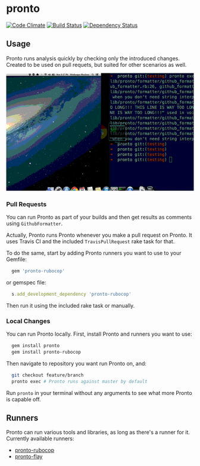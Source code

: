 # pronto

[![Code Climate](https://codeclimate.com/github/mmozuras/pronto.png)](https://codeclimate.com/github/mmozuras/pronto)
[![Build Status](https://secure.travis-ci.org/mmozuras/pronto.png)](http://travis-ci.org/mmozuras/pronto)
[![Dependency Status](https://gemnasium.com/mmozuras/pronto.png)](https://gemnasium.com/mmozuras/pronto)

## Usage

Pronto runs analysis quickly by checking only the introduced changes. Created
to be used on pull requets, but suited for other scenarios as well.

![Pronto demo](pronto.gif "")

### Pull Requests

You can run Pronto as part of your builds and then get results as comments
using `GithubFormatter`.

Actually, Pronto runs Pronto whenever you make a pull request on Pronto. It
uses Travis CI and the included `TravisPullRequest` rake task for that.

To do the same, start by adding Pronto runners you want to use to your Gemfile:
```ruby
  gem 'pronto-rubocop'
```
or gemspec file:
```ruby
  s.add_development_dependency 'pronto-rubocop'
```
Then run it using the included rake task or manually.

### Local Changes

You can run Pronto locally. First, install Pronto and runners you want to use:
```bash
  gem install pronto
  gem install pronto-rubocop
```
Then navigate to repository you want run Pronto on, and:
```bash
  git checkout feature/branch
  pronto exec # Pronto runs against master by default
```

Run `pronto` in your terminal without any arguments to see what more Pronto is
capable off.

## Runners

Pronto can run various tools and libraries, as long as there's a runner for it.
Currently available runners:

* [pronto-rubocop](https://github.com/mmozuras/pronto-rubocop)
* [pronto-flay](https://github.com/mmozuras/pronto-flay)
